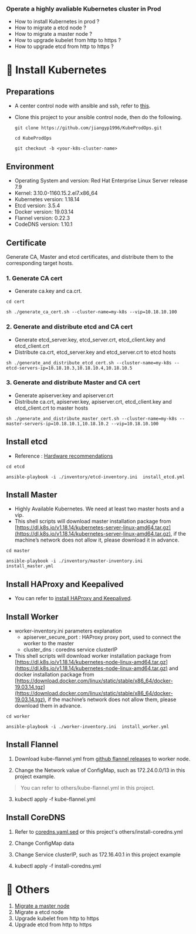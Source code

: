 ### Operate a highly avaliable Kubernetes cluster in Prod

- How to install Kubernetes in prod ? 
- How to migrate a etcd node ?
- How to migrate a master node ?
- How to upgrade kubelet from http to https ?
- How to upgrade etcd from http to https ?

# 🌱 Install Kubernetes


## Preparations

- A center control node with ansible and ssh, refer to [this](./others/ansible-control-node.md).
- Clone this project to your ansible control node, then do the following.

	```
	git clone https://github.com/jiangyp1996/KubeProdOps.git

	cd KubeProdOps

	git checkout -b <your-k8s-cluster-name>
	```


## Environment

- Operating System and version: Red Hat Enterprise Linux Server release 7.9
- Kernel: 3.10.0-1160.15.2.el7.x86_64
- Kubernetes version: 1.18.14
- Etcd version: 3.5.4
- Docker version: 19.03.14
- Flannel version: 0.22.3
- CodeDNS version: 1.10.1


## Certificate

Generate CA, Master and etcd certificates, and distribute them to the corresponding target hosts.

### 1. Generate CA cert

- Generate ca.key and ca.crt. 

```
cd cert

sh ./generate_ca_cert.sh --cluster-name=my-k8s --vip=10.18.10.100
```

### 2. Generate and distribute etcd and CA cert

- Generate etcd_server.key, etcd_server.crt, etcd_client.key and etcd_client.crt
- Distribute ca.crt, etcd_server.key and etcd_server.crt to etcd hosts

```
sh ./generate_and_distribute_etcd_cert.sh --cluster-name=my-k8s --etcd-servers-ip=10.18.10.3,10.18.10.4,10.18.10.5
```

### 3. Generate and distribute Master and CA cert

- Generate apiserver.key and apiserver.crt
- Distribute ca.crt, apiserver.key, apiserver.crt, etcd_client.key and etcd_client.crt to master hosts
```
sh ./generate_and_distribute_master_cert.sh --cluster-name=my-k8s --master-servers-ip=10.18.10.1,10.18.10.2 --vip=10.18.10.100
```


## Install etcd

- Reference : [Hardware recommendations](https://etcd.io/docs/v3.3/op-guide/hardware/)

```
cd etcd

ansible-playbook -i ./inventory/etcd-inventory.ini  install_etcd.yml
```


## Install Master

- Highly Available Kubernetes. We need at least two master hosts and a vip.
- This shell scripts will download master installation package from [https://dl.k8s.io/v1.18.14/kubernetes-server-linux-amd64.tar.gz](https://dl.k8s.io/v1.18.14/kubernetes-server-linux-amd64.tar.gz), if the machine’s network does not allow it, please download it in advance.

```
cd master

ansible-playbook -i ./inventory/master-inventory.ini  install_master.yml
```


## Install HAProxy and Keepalived

- You can refer to [install HAProxy and Keepalived](./others/haproxy-and-keepalived.md).


## Install Worker

- worker-inventory.ini parameters explanation
	- apiserver_secure_port : HAProxy proxy port, used to connect the worker to the master
	- cluster_dns : coredns service clusterIP
- This shell scripts will download worker installation package from [https://dl.k8s.io/v1.18.14/kubernetes-node-linux-amd64.tar.gz](https://dl.k8s.io/v1.18.14/kubernetes-node-linux-amd64.tar.gz) and docker installation package from [https://download.docker.com/linux/static/stable/x86_64/docker-19.03.14.tgz](https://download.docker.com/linux/static/stable/x86_64/docker-19.03.14.tgz), if the machine’s network does not allow them, please download them in advance.


```
cd worker

ansible-playbook -i ./worker-inventory.ini  install_worker.yml
```

## Install Flannel

1. Download kube-flannel.yml from [github flannel releases](https://github.com/flannel-io/flannel/releases) to worker node.

2. Change the Network value of ConfigMap, such as 172.24.0.0/13 in this project example.

> You can refer to others/kube-flannel.yml in this project.

3. kubectl apply -f kube-flannel.yml

## Install CoreDNS

1. Refer to [coredns.yaml.sed](https://github.com/coredns/deployment/blob/master/kubernetes/coredns.yaml.sed) or this project's others/install-coredns.yml 

2. Change ConfigMap data

3. Change Service clusterIP, such as 172.16.40.1 in this project example

4. kubectl apply -f install-coredns.yml

# 🍄 Others 

1. [Migrate a master node](./others/migrate-master-node.md)
2. Migrate a etcd node
3. Upgrade kubelet from http to https
4. Upgrade etcd from http to https





